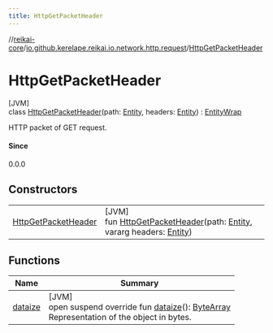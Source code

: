 ```yaml
---
title: HttpGetPacketHeader
---
```

//[reikai-core](../../../index.html)/[io.github.kerelape.reikai.io.network.http.request](../index.html)/[HttpGetPacketHeader](index.html)



# HttpGetPacketHeader



[JVM]\
class [HttpGetPacketHeader](index.html)(path: [Entity](../../io.github.kerelape.reikai.core/-entity/index.html), headers: [Entity](../../io.github.kerelape.reikai.core/-entity/index.html)) : [EntityWrap](../../io.github.kerelape.reikai.core/-entity-wrap/index.html)

HTTP packet of GET request.



#### Since



0.0.0



## Constructors


| | |
|---|---|
| [HttpGetPacketHeader](-http-get-packet-header.html) | [JVM]<br>fun [HttpGetPacketHeader](-http-get-packet-header.html)(path: [Entity](../../io.github.kerelape.reikai.core/-entity/index.html), vararg headers: [Entity](../../io.github.kerelape.reikai.core/-entity/index.html)) |


## Functions


| Name | Summary |
|---|---|
| [dataize](../../io.github.kerelape.reikai.core/-entity/dataize.html) | [JVM]<br>open suspend override fun [dataize](../../io.github.kerelape.reikai.core/-entity/dataize.html)(): [ByteArray](https://kotlinlang.org/api/latest/jvm/stdlib/kotlin/-byte-array/index.html)<br>Representation of the object in bytes. |


